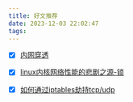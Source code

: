 ```yaml
---
title: 好文推荐
date: 2023-12-03 22:02:47
tags:
---
```


- [x] [内网穿透](https://www.zhihu.com/question/581155111/answer/3232051906)

- [x] [linux内核网络性能的悲剧之源-锁](https://zhuanlan.zhihu.com/p/385410196)
- [x] [如何通过iptables劫持tcp/udp](https://www.jianshu.com/p/5393fb5e2c87)